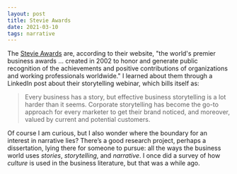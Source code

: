 ```yaml
---
layout: post
title: Stevie Awards
date: 2021-03-10
tags: narrative
---
```

The [Stevie Awards](https://blog.stevieawards.com/2021-stevie-awards-webinars) are, according to their website, "the world's premier business awards ... created in 2002 to honor and generate public recognition of the achievements and positive contributions of organizations and working professionals worldwide." I learned about them through a LinkedIn post about their storytelling webinar, which bills itself as:

> Every business has a story, but effective business storytelling is a lot harder than it seems. Corporate storytelling has become the go-to approach for every marketer to get their brand noticed, and moreover, valued by current and potential customers. 

Of course I am curious, but I also wonder where the boundary for an interest in narrative lies? There’s a good research project, perhaps a dissertation, lying there for someone to pursue: all the ways the business world uses *stories*, *storytelling*, and *narrative*. I once did a survey of how *culture* is used in the business literature, but that was a while ago. 